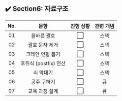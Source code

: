 ## ✔️ Section6: 자료구조

| No. |         문항          | 진행 상황 | 관련 개념 |
| :-: | :-------------------: | :-------: | :-------: |
| 01  |      올바른 괄호      |    ⬜     |   스택    |
| 02  |    괄호 문자 제거     |    ⬜     |   스택    |
| 03  |   크레인 인형 뽑기    |    ⬜     |   스택    |
| 04  | 후위식 (postfix) 연산 |    ⬜     |   스택    |
| 05  |       쇠 막대기       |    ⬜     |   스택    |
| 06  |      공주 구하기      |    ⬜     |    큐     |
| 07  |    교육 과정 설계     |    ⬜     |    큐     |
